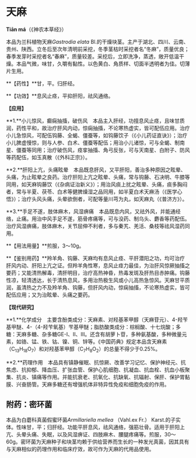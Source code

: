 # 天麻

**Tiān má**（《神农本草经》）

本品为兰科植物天麻*Gastrodia elata* Bl.的干燥块茎。主产于湖北、四川、云南、贵州、陕西。立冬后至次年清明前采挖，冬季茎枯时采挖者名“冬麻”，质量优良；春季发芽时采挖者名“春麻”，质量较差。采挖后，立即洗净，蒸透，敞开低温干燥。本品气微，味甘，久嚼有黏性。以色黄白、角质样、切面半透明者为佳。切薄片生用。

**【药性】**甘，平。归肝经。

**【功效】**息风止痉，平抑肝阳，祛风通络。

**【应用】**

**1.**小儿惊风，癫痫抽搐，破伤风　本品主入肝经，功擅息风止痉，且味甘质润，药性平和，故治疗肝风内动，惊痫抽搐，不论寒热虚实，皆可配伍应用。治疗小儿急惊风，可配伍钩藤、全蝎、僵蚕等，如钩藤饮子（《小儿药证直诀》）；治疗小儿脾虚慢惊，则与人参、白术、僵蚕等配伍；用治小儿诸惊，可与全蝎、制南星、僵蚕等同用；治疗破伤风，痉挛抽搐、角弓反张，可与天南星、白附子、防风等药配伍，如玉真散（《外科正宗》）。

**2.**肝阳上亢，头痛眩晕　本品既息肝风，又平肝阳，善治多种原因之眩晕、头痛，为止眩晕之良药。治疗肝阳上亢之眩晕、头痛，常与钩藤、石决明、牛膝等同用，如天麻钩藤饮（《杂病证治新义》）；用治风痰上扰之眩晕、头痛，痰多胸闷者，常与半夏、茯苓、白术等健脾燥湿之品同用，如半夏白术天麻汤（《医学心悟》）；治疗头风头痛，头晕欲倒者，可配等量川芎为丸，如天麻丸（《普济方》）。

**3.**手足不遂，肢体麻木，风湿痹痛　本品既息内风，又祛外风，并能通经络，止痛。用治中风手足不遂，筋骨疼痛等，可与没药、制乌头、麝香等药配伍。治疗风湿痹痛，肢体麻木，关节屈伸不利者，多与秦艽、羌活、桑枝等祛风湿药同用。

**【用法用量】**煎服，3～10g。

**【鉴别用药】**羚羊角、钩藤、天麻均有息风止痉、平肝潜阳之功，均可治疗肝风内动、肝阳上亢之证。但羚羊角性寒，息风止痉力最佳，为治肝风惊厥抽搐之要药；又能清热解毒，清肝明目，治疗高热神昏，热毒发斑及肝热目赤肿痛。钩藤性凉，轻清透达，长于清热息风，多用治热极生风或小儿高热急惊风。天麻甘平质润，虽清热之力不及羚羊角、钩藤，但肝风内动，惊痫抽搐，不论寒热虚实，皆可配伍应用；又为治眩晕、头痛之要药。

**【现代研究】**

**1.**化学成分　主要含酚类成分：天麻素、对羟基苯甲醇（天麻苷元）、4-羟苄基甲醚、4-（4-羟苄氧基）苄基甲醚；脂肪酸类成分：棕榈酸、十七烷酸；多糖：天麻多糖、杂多糖GE-Ⅰ、Ⅱ、Ⅲ。还含有胡萝卜苷，多种氨基酸，多种微量元素，如铬、锰、铁、钴、镍、铜、锌等。《中国药典》规定本品含天麻素（C<sub>13</sub>H<sub>18</sub>O<sub>7</sub>）和对羟基苯甲醇（C<sub>7</sub>H<sub>8</sub>O<sub>2</sub>）的总量不得少于0.25%。

**2.**药理作用　本品具有镇静催眠、抗惊厥、改善学习记忆、保护神经元、抗焦虑、抗抑郁、降血压、扩张血管、保护心肌细胞、抗凝血、抗血栓、抗血小板聚集、抗炎、镇痛等作用。并能抗衰老、抗氧化、抗缺氧、抗辐射、保肝、保护胃黏膜、兴奋肠管。天麻多糖还有增强机体非特异性免疫和细胞免疫的作用。

## 附药：密环菌

本品为白蘑科真菌假蜜环菌*Armillariella mellea* （Vahl.ex Fr.） Karst.的子实体。性味甘，平；归肝经。功能平肝息风，祛风通络，强筋壮骨。适用于肝阳上亢、头晕头痛、失眠，以及风湿痹证、四肢麻木、腰腿疼痛等。煎服，30～60g。密环菌为天麻种子和块茎均赖于供给营养而生长的一种发光真菌，因其具有与天麻相似的药理作用和临床疗效，故可作为天麻的代用品使用。